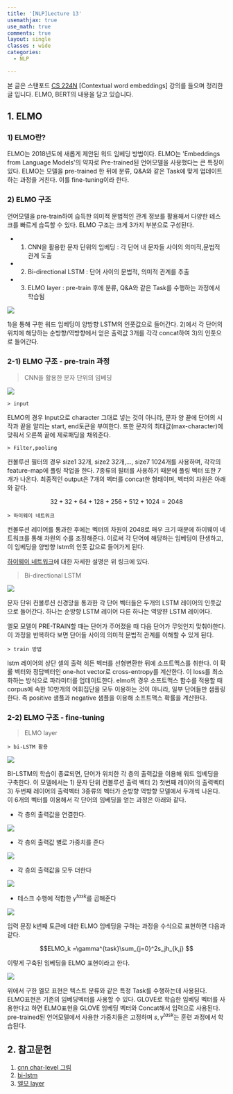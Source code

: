 ```yaml
--- 
title: '[NLP]Lecture 13'
usemathjax: true
use_math: true
comments: true
layout: single
classes : wide
categories:
  - NLP

---
```


본 글은 스탠포드 [CS 224N](https://web.stanford.edu/class/archive/cs/cs224n/cs224n.1194/) [Contextual word embeddings] 강의를 들으며 정리한 글 입니다. ELMO, BERT의 내용을 담고 있습니다. 

## 1. ELMO

### 1) ELMO란?

ELMO는 2018년도에 새롭게 제안된 워드 임베딩 방법이다. ELMO는 'Embeddings from Language Models'의 약자로 Pre-trained된 언어모델을 사용했다는 큰 특징이 있다. ELMO는 모델을 pre-trained 한 뒤에 분류, Q&A와 같은 Task에 맞게 업데이트하는 과정을 거친다. 이를 fine-tuning이라 한다. 

### 2) ELMO 구조

언어모델을 pre-train하여 습득한 의미적 문법적인 관계 정보를 활용해서 다양한 테스크를 빠르게 습득할 수 있다. ELMO 구조는 크게 3가지 부분으로 구성된다. 

- 1) CNN을 활용한 문자 단위의 임베딩 : 각 단어 내 문자들 사이의 의미적,문법적 관계 도출
- 2) Bi-directional LSTM : 단어 사이의 문법적, 의미적 관계를 추출
- 3) ELMO layer : pre-train 후에 분류, Q&A와 같은 Task를 수행하는 과정에서 학습됨

![](https://i.imgur.com/mfHGfHS.png)


1)을 통해 구한 워드 임베딩이 양방향 LSTM의 인풋값으로 들어간다. 2)에서 각 단어의 위치에 해당하는 순방향/역방향에서 얻은 출력값 3개를 각각 concat하여 3)의 인풋으로 들어간다. 

### 2-1) ELMO 구조 - pre-train 과정

> CNN을 활용한 문자 단위의 임베딩

![](https://i.imgur.com/EgS4B68.png)

    > input
    
ELMO의 경우 Input으로 character 그대로 넣는 것이 아니라, 문자 양 끝에 단어의 시작과 끝을 알리는 start, end토큰을 부여한다. 또한 문자의 최대값(max-character)에 맞춰서 오른쪽 끝에 제로패딩을 채워준다.

    > Filter,pooling

컨볼루션 필터의 경우 size1 32개, size2 32개,..., size7 1024개를 사용하며, 각각의 feature-map에 풀링 작업을 한다. 7종류의 필터를 사용하기 때문에 풀링 벡터 또한 7개가 나온다. 최종적인 output은 7개의 벡터를 concat한 형태이며, 벡터의 차원은 아래와 같다.

$$32+32+64+128+256+512+1024=2048$$

    > 하이웨이 네트워크 
    
컨볼루션 레이어를 통과한 후에는 벡터의 차원이 2048로 매우 크기 때문에 하이웨이 네트워크를 통해 차원의 수를 조정해준다. 이로써 각 단어에 해당하는 임베딩이 탄생하고, 이 임베딩을 양방향 lstm의 인풋 값으로 들어가게 된다. 

[하이웨이 네트워크](https://whdbfla6.github.io/nlp/NLP-Lecture12/)에 대한 자세한 설명은 위 링크에 있다.

> Bi-directional LSTM 

![](https://miro.medium.com/max/875/1*ko2Ut74J_oMxF4jSo1VnCg.png)

문자 단위 컨볼루션 신경망을 통과한 각 단어 벡터들은 두개의 LSTM 레이어의 인풋값으로 들어간다. 하나는 순방향 LSTM 레이어 다른 하나는 역방햔 LSTM 레이어다. 

엘모 모델이 PRE-TRAIN할 때는 단어가 주어졌을 때 다음 단어가 무엇인지 맞춰야한다. 이 과정을 반복하다 보면 단어들 사이의 의미적 문법적 관계를 이해할 수 있게 된다. 
    
    > train 방법
    
lstm 레이어의 상단 셀의 출력 히든 벡터를 선형변환한 뒤에 소프트맥스를 취한다. 이 확률 벡터와 정답벡터인 one-hot vector로 cross-entropy를 계산한다. 이 loss를 최소화하는 방식으로 파라미터를 업데이트한다. elmo의 경우 소프트맥스 함수를 적용할 때 corpus에 속한 10만개의 어휘집단을 모두 이용하는 것이 아니라, 일부 단어들만 샘플링한다. 즉 positive 샘플과 negative 샘플을 이용해 소프트맥스 확률을 계산한다. 


### 2-2) ELMO 구조 - fine-tuning

> ELMO layer

    > bi-LSTM 활용 
    
![](https://wikidocs.net/images/page/33930/playwordvector.PNG)

BI-LSTM의 학습이 종료되면, 단어가 위치한 각 층의 출력값을 이용해 워드 임베딩을 구축한다. 이 모델에서는 1) 문자 단위 컨볼루션 출력 벡터 2) 첫번째 레이어의 출력벡터 3) 두번째 레이어의 출력벡터 3종류의 벡터가 순방향 역방향 모델에서 두개씩 나온다. 이 6개의 벡터를 이용해서 각 단어의 임베딩을 얻는 과정은 아래와 같다. 

- 각 층의 출력값을 연결한다. 

![](https://wikidocs.net/images/page/33930/concatenate.PNG)

- 각 층의 출력값 별로 가중치를 준다 

![](https://wikidocs.net/images/page/33930/weight.PNG)

- 각 층의 출력값을 모두 더한다

![](https://wikidocs.net/images/page/33930/weightedsum.PNG)

- 테스크 수행에 적합한 $\gamma^{task}$를 곱해준다

![](https://wikidocs.net/images/page/33930/scalarparameter.PNG)

입력 문장 k번째 토큰에 대한 ELMO 임베딩을 구하는 과정을 수식으로 표현하면 다음과 같다.

$$ELMO_k =\gamma^{task}\sum_{j=0}^2s_jh_{k,j} $$

이렇게 구축된 임베딩을 ELMO 표현이라고 한다. 

![](https://wikidocs.net/images/page/33930/elmorepresentation.PNG)

위에서 구한 엘모 표현은 텍스트 분류와 같은 특정 Task를 수행하는데 사용된다. ELMO표현은 기존의 임베딩벡터를 사용할 수 있다. GLOVE로 학습한 임베딩 벡터를 사용한다고 하면 ELMO표현을 GLOVE 임베딩 벡터와 Concat해서 입력으로 사용된다. pre-trained된 언어모델에서 사용한 가중치들은 고정하며 $s,\gamma^{task}$는 훈련 과정에서 학습된다. 

## 2. 참고문헌
1. [cnn char-level 그림](https://arxiv.org/pdf/1602.02410.pdf)
2. [bi-lstm](https://medium.com/saarthi-ai/elmo-for-contextual-word-embedding-for-text-classification-24c9693b0045)
3. [엘모 layer](https://wikidocs.net/33930)
